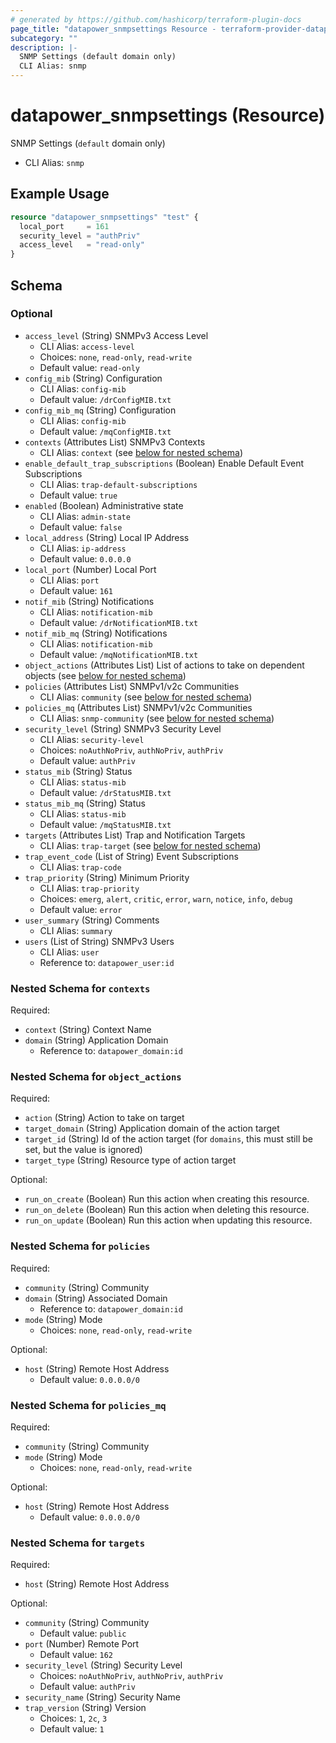 ```yaml
---
# generated by https://github.com/hashicorp/terraform-plugin-docs
page_title: "datapower_snmpsettings Resource - terraform-provider-datapower"
subcategory: ""
description: |-
  SNMP Settings (default domain only)
  CLI Alias: snmp
---
```


# datapower_snmpsettings (Resource)

SNMP Settings (`default` domain only)
  - CLI Alias: `snmp`

## Example Usage

```terraform
resource "datapower_snmpsettings" "test" {
  local_port     = 161
  security_level = "authPriv"
  access_level   = "read-only"
}
```

<!-- schema generated by tfplugindocs -->
## Schema

### Optional

- `access_level` (String) SNMPv3 Access Level
  - CLI Alias: `access-level`
  - Choices: `none`, `read-only`, `read-write`
  - Default value: `read-only`
- `config_mib` (String) Configuration
  - CLI Alias: `config-mib`
  - Default value: `/drConfigMIB.txt`
- `config_mib_mq` (String) Configuration
  - CLI Alias: `config-mib`
  - Default value: `/mqConfigMIB.txt`
- `contexts` (Attributes List) SNMPv3 Contexts
  - CLI Alias: `context` (see [below for nested schema](#nestedatt--contexts))
- `enable_default_trap_subscriptions` (Boolean) Enable Default Event Subscriptions
  - CLI Alias: `trap-default-subscriptions`
  - Default value: `true`
- `enabled` (Boolean) Administrative state
  - CLI Alias: `admin-state`
  - Default value: `false`
- `local_address` (String) Local IP Address
  - CLI Alias: `ip-address`
  - Default value: `0.0.0.0`
- `local_port` (Number) Local Port
  - CLI Alias: `port`
  - Default value: `161`
- `notif_mib` (String) Notifications
  - CLI Alias: `notification-mib`
  - Default value: `/drNotificationMIB.txt`
- `notif_mib_mq` (String) Notifications
  - CLI Alias: `notification-mib`
  - Default value: `/mqNotificationMIB.txt`
- `object_actions` (Attributes List) List of actions to take on dependent objects (see [below for nested schema](#nestedatt--object_actions))
- `policies` (Attributes List) SNMPv1/v2c Communities
  - CLI Alias: `community` (see [below for nested schema](#nestedatt--policies))
- `policies_mq` (Attributes List) SNMPv1/v2c Communities
  - CLI Alias: `snmp-community` (see [below for nested schema](#nestedatt--policies_mq))
- `security_level` (String) SNMPv3 Security Level
  - CLI Alias: `security-level`
  - Choices: `noAuthNoPriv`, `authNoPriv`, `authPriv`
  - Default value: `authPriv`
- `status_mib` (String) Status
  - CLI Alias: `status-mib`
  - Default value: `/drStatusMIB.txt`
- `status_mib_mq` (String) Status
  - CLI Alias: `status-mib`
  - Default value: `/mqStatusMIB.txt`
- `targets` (Attributes List) Trap and Notification Targets
  - CLI Alias: `trap-target` (see [below for nested schema](#nestedatt--targets))
- `trap_event_code` (List of String) Event Subscriptions
  - CLI Alias: `trap-code`
- `trap_priority` (String) Minimum Priority
  - CLI Alias: `trap-priority`
  - Choices: `emerg`, `alert`, `critic`, `error`, `warn`, `notice`, `info`, `debug`
  - Default value: `error`
- `user_summary` (String) Comments
  - CLI Alias: `summary`
- `users` (List of String) SNMPv3 Users
  - CLI Alias: `user`
  - Reference to: `datapower_user:id`

<a id="nestedatt--contexts"></a>
### Nested Schema for `contexts`

Required:

- `context` (String) Context Name
- `domain` (String) Application Domain
  - Reference to: `datapower_domain:id`


<a id="nestedatt--object_actions"></a>
### Nested Schema for `object_actions`

Required:

- `action` (String) Action to take on target
- `target_domain` (String) Application domain of the action target
- `target_id` (String) Id of the action target (for `domains`, this must still be set, but the value is ignored)
- `target_type` (String) Resource type of action target

Optional:

- `run_on_create` (Boolean) Run this action when creating this resource.
- `run_on_delete` (Boolean) Run this action when deleting this resource.
- `run_on_update` (Boolean) Run this action when updating this resource.


<a id="nestedatt--policies"></a>
### Nested Schema for `policies`

Required:

- `community` (String) Community
- `domain` (String) Associated Domain
  - Reference to: `datapower_domain:id`
- `mode` (String) Mode
  - Choices: `none`, `read-only`, `read-write`

Optional:

- `host` (String) Remote Host Address
  - Default value: `0.0.0.0/0`


<a id="nestedatt--policies_mq"></a>
### Nested Schema for `policies_mq`

Required:

- `community` (String) Community
- `mode` (String) Mode
  - Choices: `none`, `read-only`, `read-write`

Optional:

- `host` (String) Remote Host Address
  - Default value: `0.0.0.0/0`


<a id="nestedatt--targets"></a>
### Nested Schema for `targets`

Required:

- `host` (String) Remote Host Address

Optional:

- `community` (String) Community
  - Default value: `public`
- `port` (Number) Remote Port
  - Default value: `162`
- `security_level` (String) Security Level
  - Choices: `noAuthNoPriv`, `authNoPriv`, `authPriv`
  - Default value: `authPriv`
- `security_name` (String) Security Name
- `trap_version` (String) Version
  - Choices: `1`, `2c`, `3`
  - Default value: `1`
